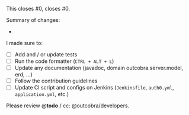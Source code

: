 This closes #0, closes #0.

Summary of changes:
- ​

I made sure to:
- [ ] Add and / or update tests
- [ ] Run the code formatter (`CTRL + ALT + L`)
- [ ] Update any documentation (javadoc, domain outcobra.server.model, erd, ...)
- [ ] Follow the contribution guidelines
- [ ] Update CI script and configs on Jenkins (`Jenkinsfile`, `auth0.yml`, `application.yml`, etc.)

Please review @**todo** / cc: @outcobra/developers.